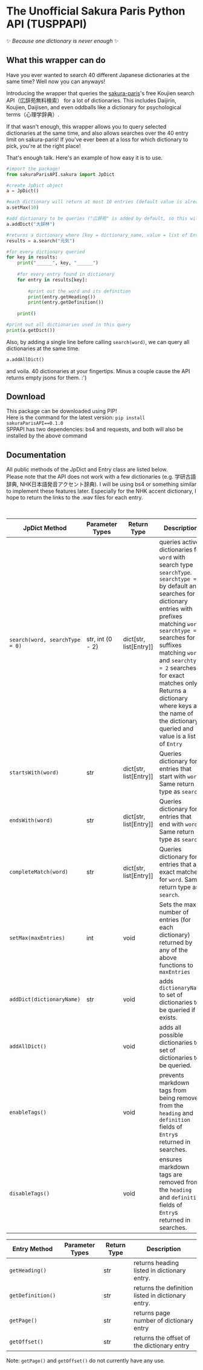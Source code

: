 # The Unofficial Sakura Paris Python API (TUSPPAPI)
✨ *Because one dictionary is never enough* ✨

## What this wrapper can do
Have you ever wanted to search 40 different Japanese dictionaries at the same time? Well now you can anyways!

Introducing the wrapper that queries the [sakura-paris](https://sakura-paris.org/About/%E5%BA%83%E8%BE%9E%E8%8B%91%E7%84%A1%E6%96%99%E6%A4%9C%E7%B4%A2)'s free Koujien search API（広辞苑無料検索） for a lot of dictionaries. This includes Daijirin, Koujien, Daijisen, and even oddballs like a dictionary for psychological terms（心理学辞典）.

If that wasn't enough, this wrapper allows you to query selected dictionaries at the same time, and also allows searches over the 40 entry limit on sakura-paris! If you've ever been at a loss for which dictionary to pick, you're at the right place!

That's enough talk. Here's an example of how easy it is to use.

```python
#import the package!
from sakuraParisAPI.sakura import JpDict

#create JpDict object
a = JpDict()

#each dictionary will return at most 10 entries (default value is already 10)
a.setMax(10)

#add dictionary to be queries ("広辞苑" is added by default, so this will query 2 dictionaries)
a.addDict("大辞林")

#returns a dictionary where [key = dictionary_name, value = list of Entry]
results = a.search("元気")

#for every dictionary queried
for key in results:
    print("______", key, "______")
    
    #for every entry found in dictionary
    for entry in results[key]:
    
        #print out the word and its definition
        print(entry.getHeading())
        print(entry.getDefinition())
        
    print()

#print out all dictionaries used in this query
print(a.getDict())
```

Also, by adding a single line before calling `search(word)`, we can query all dictionaries at the same time.

```python
a.addAllDict()
```
and voila. 40 dictionaries at your fingertips. Minus a couple cause the API returns empty jsons for them. :')

## Download
This package can be downloaded using PIP! <br>
Here is the command for the latest version: `pip install sakuraParisAPI==0.1.0` <br>
SPPAPI has two dependencies: bs4 and requests, and both will also be installed by the above command

## Documentation
All public methods of the JpDict and Entry class are listed below. <br>
Please note that the API does not work with a few dictionaries (e.g. 学研古語辞典, NHK日本語発音アクセント辞典). I will be using bs4 or something similar to implement these features later. Especially for the NHK accent dictionary, I hope to return the links to the .wav files for each entry.

<br>

| JpDict Method | Parameter Types | Return Type | Description | 
|-|-|-|-|
| `search(word, searchType = 0)` | str, int (0 - 2) | dict[str, list[Entry]] | queries active dictionaries for `word` with search type `searchType`. `searchtype = 0` by default and searches for dictionary entries with prefixes matching `word`. `searchtype = 1` searches for suffixes matching `word` and `searchtype = 2` searches for exact matches only. <br> Returns a dictionary where keys are the name of the dictionary queried and value is a list of `Entry`|
| `startsWith(word)` | str | dict[str, list[Entry]] | Queries dictionary for entries that start with `word`. Same return type as `search`.|
| `endsWith(word)` | str | dict[str, list[Entry]] | Queries dictionary for entries that end with `word`. Same return type as `search`.|
| `completeMatch(word)` | str | dict[str, list[Entry]] | Queries dictionary for entries that are exact matches for `word`. Same return type as `search`.|
| `setMax(maxEntries)` | int | void | Sets the max number of entries (for each dictionary) returned by any of the above functions to `maxEntries` |
| `addDict(dictionaryName)` | str | void | adds `dictionaryName` to set of dictionaries to be queried if it exists. |
| `addAllDict()` | | void | adds all possible dictionaries to set of dictionaries to be queried.|
| `enableTags()` | | void | prevents markdown tags from being removed from the `heading` and `definition` fields of `Entry`s returned in searches. |
| `disableTags()` | | void | ensures markdown tags are removed from the `heading` and `definition` fields of `Entry`s returned in searches. |

|Entry Method| Parameter Types | Return Type | Description |
|-|-|-|-|
|`getHeading()` | | str | returns heading listed in dictionary entry. |
|`getDefinition()` | | str | returns the definition listed in dictionary entry. |
|`getPage()` | | str | returns page number of dictionary entry |
|`getOffset()` | | str | returns the offset of the dictionary entry |

Note: `getPage()` and `getOffset()` do not currently have any use.
